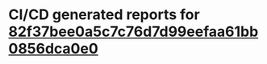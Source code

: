 # CI/CD generated reports for [82f37bee0a5c7c76d7d99eefaa61bb0856dca0e0](https://github.com/hydephp/develop/commit/82f37bee0a5c7c76d7d99eefaa61bb0856dca0e0)
